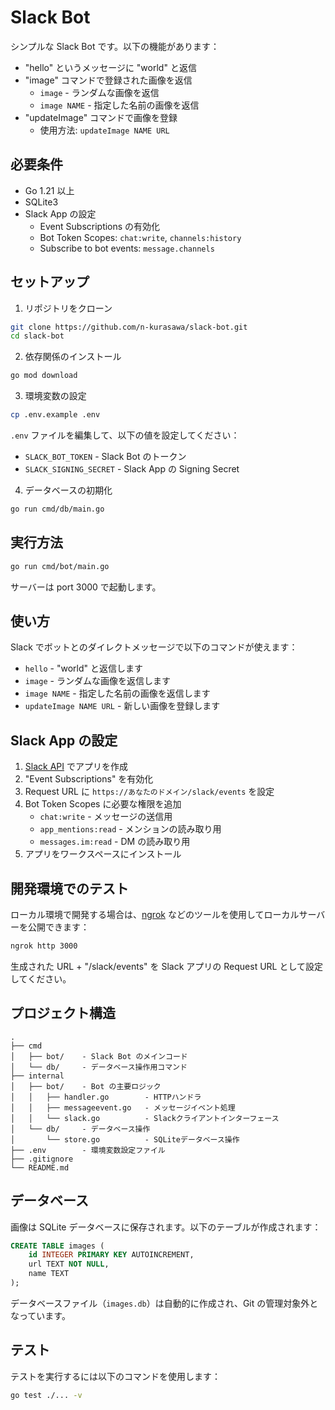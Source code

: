 # Slack Bot

シンプルな Slack Bot です。以下の機能があります：

- "hello" というメッセージに "world" と返信
- "image" コマンドで登録された画像を返信
  - `image` - ランダムな画像を返信
  - `image NAME` - 指定した名前の画像を返信
- "updateImage" コマンドで画像を登録
  - 使用方法: `updateImage NAME URL`

## 必要条件

- Go 1.21 以上
- SQLite3
- Slack App の設定
  - Event Subscriptions の有効化
  - Bot Token Scopes: `chat:write`, `channels:history`
  - Subscribe to bot events: `message.channels`

## セットアップ

1. リポジトリをクローン

```bash
git clone https://github.com/n-kurasawa/slack-bot.git
cd slack-bot
```

2. 依存関係のインストール

```bash
go mod download
```

3. 環境変数の設定

```bash
cp .env.example .env
```

`.env` ファイルを編集して、以下の値を設定してください：

- `SLACK_BOT_TOKEN` - Slack Bot のトークン
- `SLACK_SIGNING_SECRET` - Slack App の Signing Secret

4. データベースの初期化

```bash
go run cmd/db/main.go
```

## 実行方法

```bash
go run cmd/bot/main.go
```

サーバーは port 3000 で起動します。

## 使い方

Slack でボットとのダイレクトメッセージで以下のコマンドが使えます：

- `hello` - "world" と返信します
- `image` - ランダムな画像を返信します
- `image NAME` - 指定した名前の画像を返信します
- `updateImage NAME URL` - 新しい画像を登録します

## Slack App の設定

1. [Slack API](https://api.slack.com/apps) でアプリを作成
2. "Event Subscriptions" を有効化
3. Request URL に `https://あなたのドメイン/slack/events` を設定
4. Bot Token Scopes に必要な権限を追加
   - `chat:write` - メッセージの送信用
   - `app_mentions:read` - メンションの読み取り用
   - `messages.im:read` - DM の読み取り用
5. アプリをワークスペースにインストール

## 開発環境でのテスト

ローカル環境で開発する場合は、[ngrok](https://ngrok.com/) などのツールを使用してローカルサーバーを公開できます：

```bash
ngrok http 3000
```

生成された URL + "/slack/events" を Slack アプリの Request URL として設定してください。

## プロジェクト構造

```
.
├── cmd
│   ├── bot/    - Slack Bot のメインコード
│   └── db/     - データベース操作用コマンド
├── internal
│   ├── bot/    - Bot の主要ロジック
│   │   ├── handler.go        - HTTPハンドラ
│   │   ├── messageevent.go   - メッセージイベント処理
│   │   └── slack.go          - Slackクライアントインターフェース
│   └── db/     - データベース操作
│       └── store.go          - SQLiteデータベース操作
├── .env        - 環境変数設定ファイル
├── .gitignore
└── README.md
```

## データベース

画像は SQLite データベースに保存されます。以下のテーブルが作成されます：

```sql
CREATE TABLE images (
    id INTEGER PRIMARY KEY AUTOINCREMENT,
    url TEXT NOT NULL,
    name TEXT
);
```

データベースファイル（`images.db`）は自動的に作成され、Git の管理対象外となっています。

## テスト

テストを実行するには以下のコマンドを使用します：

```bash
go test ./... -v
```
